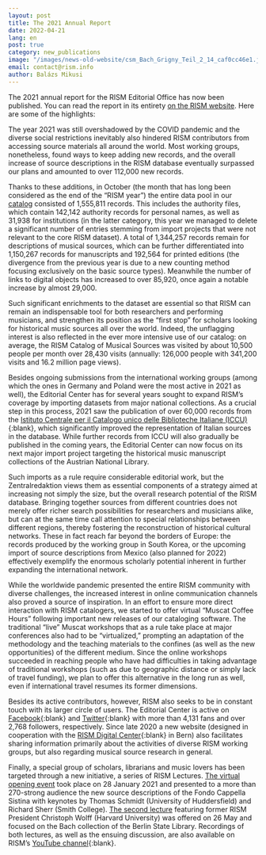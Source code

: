 ```yaml
---
layout: post
title: The 2021 Annual Report
date: 2022-04-21
lang: en
post: true
category: new_publications
image: "/images/news-old-website/csm_Bach_Grigny_Teil_2_14_caf0cc46e1.jpg"
email: contact@rism.info
author: Balázs Mikusi
---
```


The 2021 annual report for the RISM Editorial Office has now been published. You can read the report in its entirety [on the RISM website](/publications/annual-reports/2021.html). Here are some of the highlights:

The year 2021 was still overshadowed by the COVID pandemic and the diverse social restrictions inevitably also hindered RISM contributors from accessing source materials all around the world. Most working groups, nonetheless, found ways to keep adding new records, and the overall increase of source descriptions in the RISM database eventually surpassed our plans and amounted to over 112,000 new records.

Thanks to these additions, in October (the month that has long been considered as the end of the “RISM year”) the entire data pool in our [catalog](https://opac.rism.info/index.php?id=4) consisted of 1,555,811 records. This includes the authority files, which contain 142,142 authority records for personal names, as well as 31,938 for institutions (in the latter category, this year we managed to delete a significant number of entries stemming from import projects that were not relevant to the core RISM dataset). A total of 1,344,257 records remain for descriptions of musical sources, which can be further differentiated into 1,150,267 records for manuscripts and 192,564 for printed editions (the divergence from the previous year is due to a new counting method focusing exclusively on the basic source types). Meanwhile the number of links to digital objects has increased to over 85,920, once again a notable increase by almost 29,000.

Such significant enrichments to the dataset are essential so that RISM can remain an indispensable tool for both researchers and performing musicians, and strengthen its position as the “first stop” for scholars looking for historical music sources all over the world. Indeed, the unflagging interest is also reflected in the ever more intensive use of our catalog: on average, the RISM Catalog of Musical Sources was visited by about 10,500 people per month over 28,430 visits (annually: 126,000 people with 341,200 visits and 16.2 million page views).

Besides ongoing submissions from the international working groups (among which the ones in Germany and Poland were the most active in 2021 as well), the Editorial Center has for several years sought to expand RISM’s coverage by importing datasets from major national collections. As a crucial step in this process, 2021 saw the publication of over 60,000 records from the [Istituto Centrale per il Catalogo unico delle Biblioteche Italiane (ICCU)](http://www.sbn.it/opacsbn/opac/iccu/musica.jsp){:blank}, which significantly improved the representation of Italian sources in the database. While further records from ICCU will also gradually be published in the coming years, the Editorial Center can now focus on its next major import project targeting the historical music manuscript collections of the Austrian National Library.

Such imports as a rule require considerable editorial work, but the Zentralredaktion views them as essential components of a strategy aimed at increasing not simply the size, but the overall research potential of the RISM database. Bringing together sources from different countries does not merely offer richer search possibilities for researchers and musicians alike, but can at the same time call attention to special relationships between different regions, thereby fostering the reconstruction of historical cultural networks. These in fact reach far beyond the borders of Europe: the records produced by the working group in South Korea, or the upcoming import of source descriptions from Mexico (also planned for 2022) effectively exemplify the enormous scholarly potential inherent in further expanding the international network.

While the worldwide pandemic presented the entire RISM community with diverse challenges, the increased interest in online communication channels also proved a source of inspiration. In an effort to ensure more direct interaction with RISM catalogers, we started to offer virtual “Muscat Coffee Hours” following important new releases of our cataloging software. The traditional “live” Muscat workshops that as a rule take place at major conferences also had to be “virtualized,” prompting an adaptation of the methodology and the teaching materials to the confines (as well as the new opportunities) of the different medium. Since the online workshops succeeded in reaching people who have had difficulties in taking advantage of traditional workshops (such as due to geographic distance or simply lack of travel funding), we plan to offer this alternative in the long run as well, even if international travel resumes its former dimensions.

Besides its active contributors, however, RISM also seeks to be in constant touch with its larger circle of users. The Editorial Center is active on [Facebook](https://www.facebook.com/RISM.info/){:blank} and [Twitter](https://twitter.com/RISM_music){:blank} with more than 4,131 fans and over 2,768 followers, respectively. Since late 2020 a new website (designed in cooperation with the [RISM Digital Center](https://rism.digital/index.html){:blank} in Bern) also facilitates sharing information primarily about the activities of diverse RISM working groups, but also regarding musical source research in general.

Finally, a special group of scholars, librarians and music lovers has been targeted through a new initiative, a series of RISM Lectures. [The virtual opening event](https://rism.info/events/2021/03/04/rism-lecture-cappella-sistina-online.html) took place on 28 January 2021 and presented to a more than 270-strong audience the new source descriptions of the Fondo Cappella Sistina with keynotes by Thomas Schmidt (University of Huddersfield) and Richard Sherr (Smith College). [The second lecture](https://rism.info/events/2021/07/08/rism-lecture-bach-collection-berlin-staatsbibliothek-now-online.html) featuring former RISM President Christoph Wolff (Harvard University) was offered on 26 May and focused on the Bach collection of the Berlin State Library. Recordings of both lectures, as well as the ensuing discussion, are also available on RISM’s [YouTube channel](https://www.youtube.com/channel/UCWLRkiqVuq8BrYbCArubi_w){:blank}.
